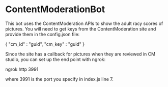 # ContentModerationBot

This bot uses the ContentModeration APIs to show the adult racy scores of pictures. You will need to get keys from the ContentModeration site and  provide them in the config.json file:

{
    "cm_id" : "guid",
    "cm_key" : "guid"
}

Since the site has a callback for pictures when they are reviewed in CM studio, you can set up the end point with ngrok: 

ngrok http 3991

where 3991 is the port you specify in index.js line 7. 

